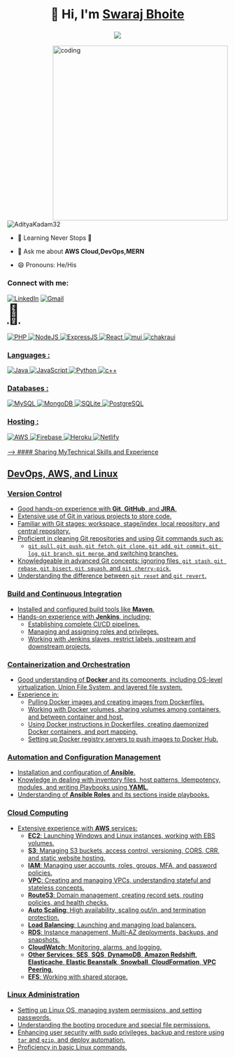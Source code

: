 
<h1 align="center">👋 Hi, I'm <a href="https://www.linkedin.com/in/swaraj-bhoite-8962a0185/" target="_blank">Swaraj Bhoite </a></h1>
<h3 align="center"> <img src="https://readme-typing-svg.herokuapp.com?color=0357F7&lines=AWS+DEVOPS+%3A)" /> </h3>
<img align="right" alt="coding" width="400" src="https://user-images.githubusercontent.com/55389276/140866485-8fb1c876-9a8f-4d6a-98dc-08c4981eaf70.gif">
<p align="left"> <img src="https://komarev.com/ghpvc/?username=AdityaKadam32&label=Profile%20views&color=0e75b6&style=flat" alt="AdityaKadam32" /> </p>

- 🌱 Learning Never Stops 🚀

- 💬 Ask me about **AWS Cloud,DevOps,MERN**



<!-- - 👨‍💻 Check out my personal portfolio : **<a href="https://adityakadam32.netlify.app/" target="_blank">Portfolio</a>** -->

- 😄 Pronouns: He/His

<h3 align="left">Connect with me:</h3>
<div align="left">
  <a href="https://www.linkedin.com/in/swarajbhoite/"><img alt="LinkedIn" src="https://img.shields.io/badge/linkedin-%230077B5.svg?style=for-the-badge&logo=linkedin&logoColor=white"/></a>
  <a href="mailto:swarajbhoite7@gmail.com"><img alt="Gmail" src="https://img.shields.io/badge/Gmail-D14836?style=for-the-badge&logo=gmail&logoColor=white"/></a>
   <a href="https://x.com/BhoiteSwaraj"><div style="font-size:44px">&#xf099;</div>

  
</div>
<!-- - 

<h3 align="left">Web Tech Stack :</h3>
<div align="left">
<img alt="HTML5" src="https://img.shields.io/badge/html5-%23E34F26.svg?style=for-the-badge&logo=html5&logoColor=white"/>
<img alt="CSS3" src="https://img.shields.io/badge/css3-%231572B6.svg?style=for-the-badge&logo=css3&logoColor=white"/> 
<img alt="JavaScript" src="https://img.shields.io/badge/javascript-%23323330.svg?style=for-the-badge&logo=javascript&logoColor=%23F7DF1E"/> 
<img alt="jQuery" src="https://img.shields.io/badge/jquery-%230769AD.svg?style=for-the-badge&logo=jquery&logoColor=white"/> 
<img alt="TailwindCSS" src="https://img.shields.io/badge/Tailwind_CSS-38B2AC?style=for-the-badge&logo=tailwind-css&logoColor=white"/>
<img alt="Bootstrap" src="https://img.shields.io/badge/bootstrap-%23563D7C.svg?style=for-the-badge&logo=bootstrap&logoColor=white"/>
<!-- <img alt="sass" src="https://img.shields.io/badge/Sass-CC6699?style=for-the-badge&logo=sass&logoColor=white"/> -->
<br>
<img alt="PHP" src="https://img.shields.io/badge/php-%23777BB4.svg?style=for-the-badge&logo=php&logoColor=white"/>
<img alt="NodeJS" src="https://img.shields.io/badge/node.js-%2343853D.svg?style=for-the-badge&logo=node-dot-js&logoColor=white"/>
<img alt="ExpressJS" src="https://img.shields.io/badge/Express.js-000000?style=for-the-badge&logo=express&logoColor=white"/>
<img alt="React" src="https://img.shields.io/badge/react-%2320232a.svg?style=for-the-badge&logo=react&logoColor=%2361DAFB"/>
<img alt="mui" src="https://img.shields.io/badge/Material%20UI-007FFF?style=for-the-badge&logo=mui&logoColor=white"/>
<img alt="chakraui" src="https://img.shields.io/badge/Chakra--UI-319795?style=for-the-badge&logo=chakra-ui&logoColor=white"/>
<!-- <img alt="Redux" src="https://img.shields.io/badge/Redux-593D88?style=for-the-badge&logo=redux&logoColor=white"/> -->
<!-- <img alt="NextJS" src="https://img.shields.io/badge/next.js-000000?style=for-the-badge&logo=nextdotjs&logoColor=white"/> -->
<!-- <img alt="sockteio" src="https://img.shields.io/badge/Socket.io-010101?&style=for-the-badge&logo=Socket.io&logoColor=white"/> -->
</div>

<h3 align="left">Languages :</h3>
<div align="left">
  <img alt="Java" src="https://img.shields.io/badge/java-%23ED8B00.svg?style=for-the-badge&logo=java&logoColor=white"/>
  <img alt="JavaScript" src="https://img.shields.io/badge/javascript-%23323330.svg?style=for-the-badge&logo=javascript&logoColor=%23F7DF1E"/> 
  <img alt="Python" src="https://img.shields.io/badge/python-%2314354C.svg?style=for-the-badge&logo=python&logoColor=white"/>
  <img alt="c++" src="https://img.shields.io/badge/C%2B%2B-00599C?style=for-the-badge&logo=c%2B%2B&logoColor=white"/>
</div>

<h3 align="left">Databases :</h3>
<div align="left">
  <img alt="MySQL" src="https://img.shields.io/badge/mysql-%2300f.svg?style=for-the-badge&logo=mysql&logoColor=white"/>
  <img alt="MongoDB" src ="https://img.shields.io/badge/MongoDB-4EA94B?style=for-the-badge&logo=mongodb&logoColor=white"/>
  <img alt="SQLite" src ="https://img.shields.io/badge/sqlite-%2307405e.svg?style=for-the-badge&logo=sqlite&logoColor=white"/>
  <img alt="PostgreSQL" src ="https://img.shields.io/badge/PostgreSQL-316192?style=for-the-badge&logo=postgresql&logoColor=white"/>
</div>


<h3 align="left">Hosting :</h3>
<div align="left">
  <img alt="AWS" src="https://img.shields.io/badge/Amazon_AWS-FF9900?style=for-the-badge&logo=amazonaws&logoColor=white"/>
  <!-- <img alt="DigitalOcean" src="https://img.shields.io/badge/DigitalOcean-%230167ff.svg?style=for-the-badge&logo=digitalOcean&logoColor=white"/> -->
  <img alt="Firebase" src="https://img.shields.io/badge/firebase-%23039BE5.svg?style=for-the-badge&logo=firebase"/>
  <img alt="Heroku" src="https://img.shields.io/badge/heroku-%23430098.svg?style=for-the-badge&logo=heroku&logoColor=white"/>
  <!-- <img alt="Vercel" src="https://img.shields.io/badge/Vercel-000000?style=for-the-badge&logo=vercel&logoColor=white"/> -->
  <img alt="Netlify" src="https://img.shields.io/badge/Netlify-00C7B7?style=for-the-badge&logo=netlify&logoColor=white"/>
</div><br/>
<table>
  -->
  #### Sharing MyTechnical Skills and Experience

## DevOps, AWS, and Linux

### Version Control
- Good hands-on experience with **Git**, **GitHub**, and **JIRA**.
- Extensive use of Git in various projects to store code.
- Familiar with Git stages: workspace, stage/index, local repository, and central repository. 
- Proficient in cleaning Git repositories and using Git commands such as:
  - `git pull`, `git push`, `git fetch`, `git clone`, `git add`, `git commit`, `git log`, `git branch`, `git merge`, and switching branches.
- Knowledgeable in advanced Git concepts: ignoring files, `git stash`, `git rebase`, `git bisect`, `git squash`, and `git cherry-pick`.
- Understanding the difference between `git reset` and `git revert`.

### Build and Continuous Integration
- Installed and configured build tools like **Maven**.
- Hands-on experience with **Jenkins**, including:
  - Establishing complete CI/CD pipelines.
  - Managing and assigning roles and privileges.
  - Working with Jenkins slaves, restrict labels, upstream and downstream projects.

### Containerization and Orchestration
- Good understanding of **Docker** and its components, including OS-level virtualization, Union File System, and layered file system.
- Experience in:
  - Pulling Docker images and creating images from Dockerfiles.
  - Working with Docker volumes, sharing volumes among containers, and between container and host.
  - Using Docker instructions in Dockerfiles, creating daemonized Docker containers, and port mapping.
  - Setting up Docker registry servers to push images to Docker Hub.

### Automation and Configuration Management
- Installation and configuration of **Ansible**.
- Knowledge in dealing with inventory files, host patterns, Idempotency, modules, and writing Playbooks using **YAML**.
- Understanding of **Ansible Roles** and its sections inside playbooks.

### Cloud Computing
- Extensive experience with **AWS** services:
  - **EC2**: Launching Windows and Linux instances, working with EBS volumes.
  - **S3**: Managing S3 buckets, access control, versioning, CORS, CRR, and static website hosting.
  - **IAM**: Managing user accounts, roles, groups, MFA, and password policies.
  - **VPC**: Creating and managing VPCs, understanding stateful and stateless concepts.
  - **Route53**: Domain management, creating record sets, routing policies, and health checks.
  - **Auto Scaling**: High availability, scaling out/in, and termination protection.
  - **Load Balancing**: Launching and managing load balancers.
  - **RDS**: Instance management, Multi-AZ deployments, backups, and snapshots.
  - **CloudWatch**: Monitoring, alarms, and logging.
  - **Other Services**: **SES**, **SQS**, **DynamoDB**, **Amazon Redshift**, **Elasticache**, **Elastic Beanstalk**, **Snowball**, **CloudFormation**, **VPC Peering**.
  - **EFS**: Working with shared storage.

### Linux Administration
- Setting up Linux OS, managing system permissions, and setting passwords.
- Understanding the booting procedure and special file permissions.
- Enhancing user security with sudo privileges, backup and restore using `tar` and `gzip`, and deploy automation.
- Proficiency in basic Linux commands.

